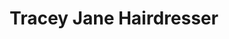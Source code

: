 ---
title: "Tracey Jane Hairdresser"
url: /bae-cemaes/tracey-jane-hairdresser/
shop: hairdresser
---